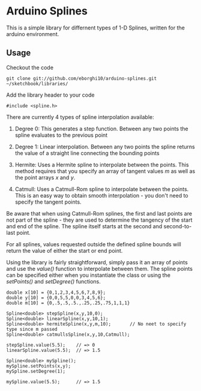 Arduino Splines
===============

This is a simple library for differnent types of 1-D Splines, written
for the arduino environment.

Usage
---------------
Checkout the code

    git clone git://github.com/eborghi10/arduino-splines.git ~/sketchbook/libraries/

Add the library header to your code

    #include <spline.h>

There are currently 4 types of spline interpolation available:

1. Degree 0:  This generates a step function.  Between any two points the
spline evaluates to the previous point

2. Degree 1:  Linear interpolation.  Between any two points the spline returns
the value of a straight line connecting the bounding points

3. Hermite:  Uses a Hermite spline to interpolate between the points.  This
method requires that you specify an array of tangent values _m_ as well as
the point arrays _x_ and _y_.

4. Catmull:  Uses a Catmull-Rom spline to interpolate between the points.  This
is an easy way to obtain smooth interpolation - you don't need to specify the
tangent points.

Be aware that when using Catmull-Rom splines, the first and last points
are not part of the spline - they are used to determine the tangency of the start
and end of the spline.  The spline itself starts at the second and second-to-last
point.

For all splines, values requested outside the defined spline bounds will return
the value of either the start or end point.

Using the library is fairly straightforward, simply pass it an array of points
and use the _value()_ function to interpolate between them.  The spline points 
can be specified either when you instantiate the class or using the _setPoints()_
and _setDegree()_ functions.

    double x[10] = {0,1,2,3,4,5,6,7,8,9};
    double y[10] = {0,0,5,5,0,0,3,4,5,6};
    double m[10] = {0,.5,.5,.5.,.25,.25,.75,1,1,1}

    Spline<double> stepSpline(x,y,10,0);
    Spline<double> linearSpline(x,y,10,1);
    Spline<double> hermiteSpline(x,y,m,10);       // No neet to specify type since m passed
    Spline<double> catmullsSpline(x,y,10,Catmull);

    stepSpline.value(5.5);    // => 0
    linearSpline.value(5.5);  // => 1.5

    Spline<double> mySpline();
    mySpline.setPoints(x,y);
    mySpline.setDegree(1);

    mySpline.value(5.5);      // => 1.5


